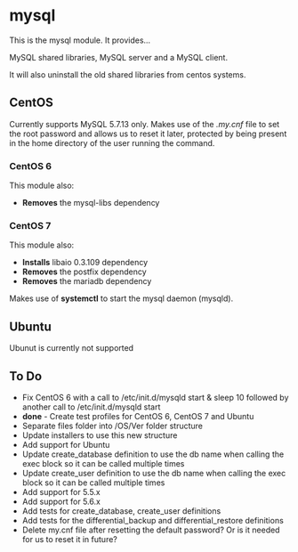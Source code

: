 # mysql

This is the mysql module. It provides...

MySQL shared libraries, MySQL server and a MySQL client.

It will also uninstall the old shared libraries from centos systems.

## CentOS
Currently supports MySQL 5.7.13 only.
Makes use of the *.my.cnf* file to set the root password and allows us to reset it later, protected by being present in the home directory of the user running the command.
### CentOS 6
This module also:

* **Removes** the mysql-libs dependency

### CentOS 7
This module also:  

* **Installs** libaio 0.3.109 dependency
* **Removes** the postfix dependency
* **Removes** the mariadb dependency

Makes use of **systemctl** to start the mysql daemon (mysqld).

## Ubuntu
Ubunut is currently not supported

## To Do
* Fix CentOS 6 with a call to /etc/init.d/mysqld start & sleep 10 followed by another call to /etc/init.d/mysqld start
* **done** - Create test profiles for CentOS 6, CentOS 7 and Ubuntu
* Separate files folder into /OS/Ver folder structure
* Update installers to use this new structure
* Add support for Ubuntu
* Update create_database definition to use the db name when calling the exec block so it can be called multiple times 
* Update create_user definition to use the db name when calling the exec block so it can be called multiple times
* Add support for 5.5.x
* Add support for 5.6.x
* Add tests for create_database, create_user definitions
* Add tests for the differential_backup and differential_restore definitions
* Delete my.cnf file after resetting the default password? Or is it needed for us to reset it in future?